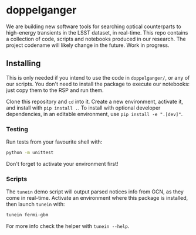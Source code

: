 # doppelganger

We are building new software tools for searching optical counterparts to high-energy transients in the LSST dataset, in real-time.
This repo contains a collection of code, scripts and notebooks produced in our research.
The project codename will likely change in the future. Work in progress.

## Installing

This is only needed if you intend to use the code in `doppelganger/`, or any of our scripts. You don't need to install the package to execute our notebooks: just copy them to the RSP and run them.

Clone this repository and `cd` into it. Create a new environment, activate it, and install with `pip install .`.
To install with optional developer dependencies, in an editable environment, use `pip install -e ".[dev]"`.

### Testing

Run tests from your favourite shell with:
```bash
python -m unittest
```
Don't forget to activate your environment first!

### Scripts

The `tunein` demo script will output parsed notices info from GCN, as they come in real-time.
Activate an environment where this package is installed, then launch `tunein` with:

```python
tunein fermi-gbm
```

For more info check the helper with `tunein --help`.
